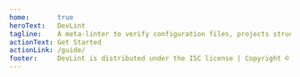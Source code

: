 ```yaml
---
home:       true
heroText:   DevLint
tagline:    A meta-linter to verify configuration files, projects structure and git repositories.
actionText: Get Started
actionLink: /guide/
footer:     DevLint is distributed under the ISC license | Copyright © 2021-present, cheap glitch
---
```

